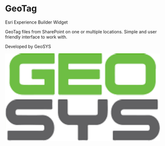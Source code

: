 
# GeoTag

Esri Experience Builder Widget

GeoTag files from SharePoint on one or multiple locations. Simple and user friendly interface to work with.



Developed by GeoSYS


![Logo](icon.svg)

